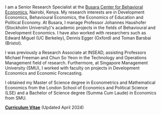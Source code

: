 I am a Senior Research Specialist at the [Busara Center for Behavioral Economics](https://www.busara.global), Nairobi, Kenya. My research interests are in Development Economics, Behavioural Economics, the Economics of Education and Political Economy. At Busara, I manage Professor Johannes Haushofer (Stockholm University)'s academic projects in the fields of Behavioural and Development Economics. I have also worked with researchers such as Edward Miguel (UC Berkeley), Dennis Egger (Oxford) and Toman Barsbai (Bristol). 

I was previously a Research Associate at INSEAD, assisting Professors Michael Freeman and Chun So Yeon in the Technology and Operations Management field of research. Furthermore, at Singapore Management University (SMU), I worked with faculty on projects in Development Economics and Economic Forecasting. 

I obtained my Master of Science degree in Econometrics and Mathematical Economics from the London School of Economics and Political Science (LSE) and a Bachelor of Science degree (Summa Cum Laude) in Economics from SMU.

__[Curriculum Vitae](/pdf/Daniel_Han_CV_latest.pdf")__ (Updated April 2024)
